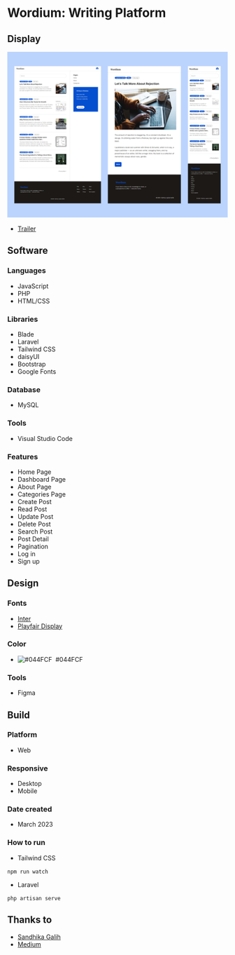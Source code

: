 # Wordium: Writing Platform

## Display
![Display](https://raw.githubusercontent.com/luqmanherifa/luqman-herifa-personal-portfolio-v2/main/public/works/wordium.png)
  - [Trailer](https://youtu.be/wsGFfr5GPbw)

## Software
### Languages
  - JavaScript
  - PHP
  - HTML/CSS

### Libraries
  - Blade
  - Laravel
  - Tailwind CSS
  - daisyUI
  - Bootstrap
  - Google Fonts

### Database
  - MySQL

### Tools
  - Visual Studio Code

### Features
  - Home Page
  - Dashboard Page
  - About Page
  - Categories Page
  - Create Post
  - Read Post
  - Update Post
  - Delete Post
  - Search Post
  - Post Detail
  - Pagination
  - Log in
  - Sign up

## Design
### Fonts
  - [Inter](https://fonts.google.com/specimen/Inter)
  - [Playfair Display](https://fonts.google.com/specimen/Playfair+Display)

### Color
  - ![#044FCF](https://placehold.co/20x20/044FCF/044FCF.png)  #044FCF

### Tools
  - Figma

## Build
### Platform
  - Web

### Responsive
  - Desktop
  - Mobile

### Date created
  - March 2023

### How to run
  - Tailwind CSS
```
npm run watch
```
  - Laravel
```
php artisan serve
```

## Thanks to
  - [Sandhika Galih](https://www.youtube.com/@sandhikagalihWPU)
  - [Medium](https://medium.com)
